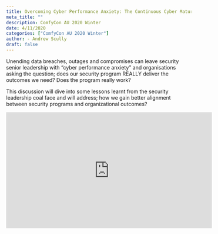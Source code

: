 ```yaml
---
title: Overcoming Cyber Performance Anxiety: The Continuous Cyber Maturity Model
meta_title: ""
description: ComfyCon AU 2020 Winter
date: 4/11/2020
categories: ["ComfyCon AU 2020 Winter"]
author: - Andrew Scully
draft: false
---
```

Unending data breaches, outages and compromises can leave security senior leadership with “cyber performance anxiety” and organisations asking the question; does our security program REALLY deliver the outcomes we need? Does the program really work?

This discussion will dive into some lessons learnt from the security leadership coal face and will address; how we gain better alignment between security programs and organizational outcomes?

<iframe width="560" height="315" src="https://www.youtube.com/embed/bXmr6mepkm0?si=sAfsxiZJa50VqkGQ" title="YouTube video player" frameborder="0" allow="accelerometer; autoplay; clipboard-write; encrypted-media; gyroscope; picture-in-picture; web-share" allowfullscreen></iframe>